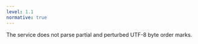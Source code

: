 ```yaml
---
level: 1.1
normative: true
---
```


The service does not parse partial and perturbed UTF-8 byte order marks.